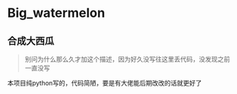 # Big_watermelon
## 合成大西瓜
> 别问为什么那么久才加这个描述，因为好久没写往这里丢代码，没发现之前一直没写
  
本项目纯python写的，代码简陋，要是有大佬能后期改改的话就更好了
